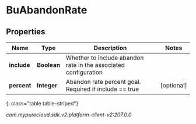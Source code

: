 # BuAbandonRate


## Properties

| Name | Type | Description | Notes |
| ------------ | ------------- | ------------- | ------------- |
| **include** | **Boolean** | Whether to include abandon rate in the associated configuration |  |
| **percent** | **Integer** | Abandon rate percent goal. Required if include == true |  [optional] |
{: class="table table-striped"}




_com.mypurecloud.sdk.v2:platform-client-v2:207.0.0_
